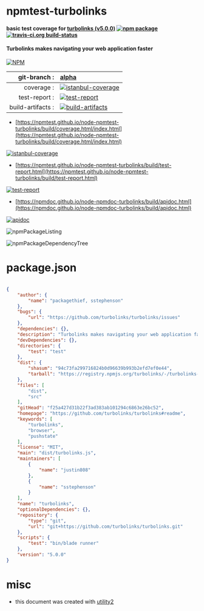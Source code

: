 # npmtest-turbolinks

#### basic test coverage for  [turbolinks (v5.0.0)](https://github.com/turbolinks/turbolinks#readme)  [![npm package](https://img.shields.io/npm/v/npmtest-turbolinks.svg?style=flat-square)](https://www.npmjs.org/package/npmtest-turbolinks) [![travis-ci.org build-status](https://api.travis-ci.org/npmtest/node-npmtest-turbolinks.svg)](https://travis-ci.org/npmtest/node-npmtest-turbolinks)

#### Turbolinks makes navigating your web application faster

[![NPM](https://nodei.co/npm/turbolinks.png?downloads=true&downloadRank=true&stars=true)](https://www.npmjs.com/package/turbolinks)

| git-branch : | [alpha](https://github.com/npmtest/node-npmtest-turbolinks/tree/alpha)|
|--:|:--|
| coverage : | [![istanbul-coverage](https://npmtest.github.io/node-npmtest-turbolinks/build/coverage.badge.svg)](https://npmtest.github.io/node-npmtest-turbolinks/build/coverage.html/index.html)|
| test-report : | [![test-report](https://npmtest.github.io/node-npmtest-turbolinks/build/test-report.badge.svg)](https://npmtest.github.io/node-npmtest-turbolinks/build/test-report.html)|
| build-artifacts : | [![build-artifacts](https://npmtest.github.io/node-npmtest-turbolinks/glyphicons_144_folder_open.png)](https://github.com/npmtest/node-npmtest-turbolinks/tree/gh-pages/build)|

- [https://npmtest.github.io/node-npmtest-turbolinks/build/coverage.html/index.html](https://npmtest.github.io/node-npmtest-turbolinks/build/coverage.html/index.html)

[![istanbul-coverage](https://npmtest.github.io/node-npmtest-turbolinks/build/screenCapture.buildCi.browser.%252Ftmp%252Fbuild%252Fcoverage.lib.html.png)](https://npmtest.github.io/node-npmtest-turbolinks/build/coverage.html/index.html)

- [https://npmtest.github.io/node-npmtest-turbolinks/build/test-report.html](https://npmtest.github.io/node-npmtest-turbolinks/build/test-report.html)

[![test-report](https://npmtest.github.io/node-npmtest-turbolinks/build/screenCapture.buildCi.browser.%252Ftmp%252Fbuild%252Ftest-report.html.png)](https://npmtest.github.io/node-npmtest-turbolinks/build/test-report.html)

- [https://npmdoc.github.io/node-npmdoc-turbolinks/build/apidoc.html](https://npmdoc.github.io/node-npmdoc-turbolinks/build/apidoc.html)

[![apidoc](https://npmdoc.github.io/node-npmdoc-turbolinks/build/screenCapture.buildCi.browser.%252Ftmp%252Fbuild%252Fapidoc.html.png)](https://npmdoc.github.io/node-npmdoc-turbolinks/build/apidoc.html)

![npmPackageListing](https://npmtest.github.io/node-npmtest-turbolinks/build/screenCapture.npmPackageListing.svg)

![npmPackageDependencyTree](https://npmtest.github.io/node-npmtest-turbolinks/build/screenCapture.npmPackageDependencyTree.svg)



# package.json

```json

{
    "author": {
        "name": "packagethief, sstephenson"
    },
    "bugs": {
        "url": "https://github.com/turbolinks/turbolinks/issues"
    },
    "dependencies": {},
    "description": "Turbolinks makes navigating your web application faster",
    "devDependencies": {},
    "directories": {
        "test": "test"
    },
    "dist": {
        "shasum": "94c73fa299716824b0d96639b993b2efd7ef0e44",
        "tarball": "https://registry.npmjs.org/turbolinks/-/turbolinks-5.0.0.tgz"
    },
    "files": [
        "dist",
        "src"
    ],
    "gitHead": "f25a427d31b22f3ad383ab101294c6863e26bc52",
    "homepage": "https://github.com/turbolinks/turbolinks#readme",
    "keywords": [
        "turbolinks",
        "browser",
        "pushstate"
    ],
    "license": "MIT",
    "main": "dist/turbolinks.js",
    "maintainers": [
        {
            "name": "justin808"
        },
        {
            "name": "sstephenson"
        }
    ],
    "name": "turbolinks",
    "optionalDependencies": {},
    "repository": {
        "type": "git",
        "url": "git+https://github.com/turbolinks/turbolinks.git"
    },
    "scripts": {
        "test": "bin/blade runner"
    },
    "version": "5.0.0"
}
```



# misc
- this document was created with [utility2](https://github.com/kaizhu256/node-utility2)
